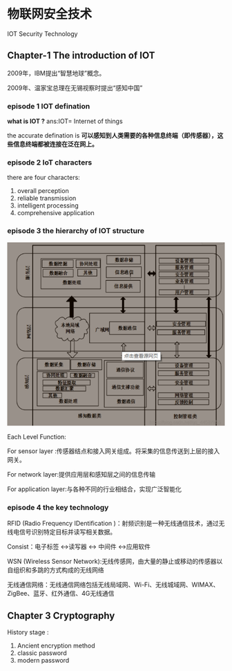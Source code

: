 # 物联网安全技术

IOT Security Technology

## Chapter-1 The introduction of IOT

2009年，IBM提出“智慧地球”概念。

2009年、温家宝总理在无锡视察时提出“感知中国”

### episode 1 IOT defination

**what is IOT ?** ans:IOT= Internet of things

the accurate defination is **可以感知到人类需要的各种信息终端（即传感器），这些信息终端都被连接在泛在网上。**

### episode 2 IoT characters

there are four characters:

1. overall perception
2. reliable transmission
3. intelligent processing
4. comprehensive application

### episode 3 the hierarchy of IOT structure

![001](物联网安全技术.assets/1.png)

Each Level Function:

For sensor layer :传感器结点和接入网关组成。将采集的信息传送到上层的接入网关。

For network layer:提供应用层和感知层之间的信息传输

For application layer:与各种不同的行业相结合，实现广泛智能化

### episode 4 the key technology

RFID (Radio Frequency IDentification )：射频识别是一种无线通信技术，通过无线电信号识别特定目标并读写相关数据。

Consist：电子标签 <->读写器 <-> 中间件 <->应用软件

WSN (Wireless Sensor Network):无线传感网，由大量的静止或移动的传感器以自组织和多跳的方式构成的无线网络

无线通信网络：无线通信网络包括无线局域网、Wi-Fi、无线城域网、WIMAX、ZigBee、蓝牙、红外通信、4G无线通信









## Chapter 3 Cryptography

History stage :

1. Ancient encryption method 
2. classic password
3. modern password









